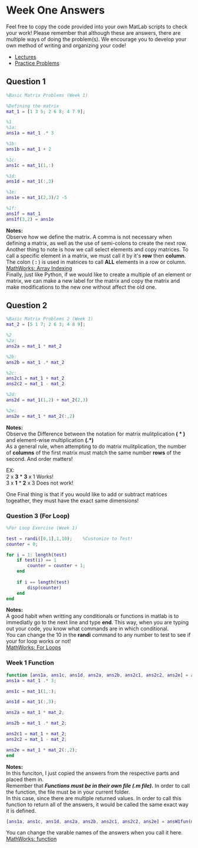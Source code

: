 # Week One Answers
Feel free to copy the code provided into your own MatLab scripts to check your work! Please remember that although these are answers, there are multiple ways of doing the problem(s). We encourage you to develop your own method of writing and organizing your code!
- [Lectures ](https://jacksonburns.github.io/MATLAB-Start-to-Finish/Lectures/Lectures-Landing-Page)
- [Practice Problems](https://jacksonburns.github.io/MATLAB-Start-to-Finish/Practice-Problems/Practice-Problems-Landing-Page)
## **Question 1**

```matlab
%Basic Matrix Problems (Week 1)

%Defining the matrix
mat_1 = [1 3 5; 2 6 8; 4 7 9];

%1
%1a:
ans1a = mat_1 .* 3

%1b:
ans1b = mat_1 + 2

%1c:
ans1c = mat_1(1,:)

%1d:
ans1d = mat_1(:,3)

%1e:
ans1e = mat_1(2,3)/2 -5

%1f:
ans1f = mat_1
ans1f(3,2) = ans1e
```


**Notes:** \
Observe how we define the matrix. A comma is not necessary when defining a matrix, as well as the use of semi-colons to create the next row.\
 Another thing to note is how we call select elements and copy matrices. To call a specific element in a matrix, we must call it by it's **row** then **column**.\
  The colon ( **:** ) is used in matrices to call **ALL** elements in a row or column. [MathWorks: Array Indexing](https://www.mathworks.com/help/matlab/math/array-indexing.html)\
  Finally, just like Python, if we would like to create a multiple of an element or matrix, we can make a new label for the matrix and copy the matrix and make modifications to the new one without affect the old one. 


## **Question 2**
``` matlab
%Basic Matrix Problems 2 (Week 1)
mat_2 = [5 1 7; 2 6 3; 4 8 9];

%2
%2a:
ans2a = mat_1 * mat_2

%2b:
ans2b = mat_1 .* mat_2

%2c:
ans2c1 = mat_1 + mat_2
ans2c2 = mat_1 - mat_2

%2d:
ans2d = mat_1(1,2) + mat_2(2,3)

%2e:
ans2e = mat_1 * mat_2(:,2)
```


**Notes:**\
Observe the Difference between the notation for matrix mulitplication **( * )** and element-wise multiplication **(.*)** \
As a general rule, when attempting to do matrix mulitplication, the number of **columns** of the first matrix must match the same number **rows** of the second. And order matters!

 EX: \
 2 x **3** * **3** x 1 Works!\
 3 x **1** * **2** x 3 Does not work!

 One Final thing is that if you would like to add or subtract matrices togeather, they must have the exact same dimensions! 


### **Question 3 (For Loop)**
``` matlab
%For Loop Exercise (Week 1)

test = randi([0,1],1,10);    %Customize to Test!
counter = 0;

for i = 1: length(test)
    if test(i) == 1
        counter = counter + 1;
    end
    
    if i == length(test)
        disp(counter)
    end
end
```


**Notes:** \
A good habit when writting any conditionals or functions in matlab is to immediatly go to the next line and type **end**. This way, when you are typing out your code, you know what commands are in which conditional.\
You can change the 10 in the **randi** command to any number to test to see if your for loop works or not!\
[MathWorks: For Loops](https://www.mathworks.com/help/matlab/ref/for.html)



### **Week 1 Function**
``` matlab
function [ans1a, ans1c, ans1d, ans2a, ans2b, ans2c1, ans2c2, ans2e] = ansW1fun(mat_1,mat_2)
ans1a = mat_1 .* 3;

ans1c = mat_1(1,:);

ans1d = mat_1(:,3);

ans2a = mat_1 * mat_2;

ans2b = mat_1 .* mat_2;

ans2c1 = mat_1 + mat_2;
ans2c2 = mat_1 - mat_2;

ans2e = mat_1 * mat_2(:,2);
end 
```


**Notes:**\
In this funciton, I just copied the answers from the respective parts and placed them in.\
Remember that ***Functions must be in their own file (.m file).*** In order to call the function, the file must be in your current folder.\
 In this case, since there are multiple returned values. In order to call this function to return all of the answers, it would be called the same exact way it is defined.


 ``` matlab
 [ans1a, ans1c, ans1d, ans2a, ans2b, ans2c1, ans2c2, ans2e] = ansW1fun(mat_1,mat_2)
 ```


You can change the varable names of the answers when you call it here.\
[MathWorks: function](https://www.mathworks.com/help/matlab/ref/function.html)
